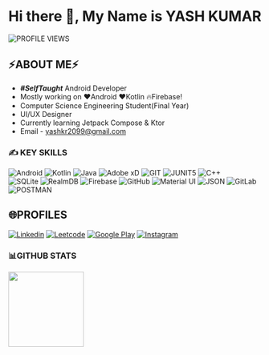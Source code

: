 # Hi there 👋, My Name is YASH KUMAR
![PROFILE VIEWS](https://gpvc.arturio.dev/YashKr01) 

## ⚡**ABOUT ME**⚡

- ***#SelfTaught*** Android Developer
- Mostly working on ❤️Android ❤️Kotlin 🔥Firebase!
- Computer Science Engineering Student(Final Year) 
- UI/UX Designer
- Currently learning Jetpack Compose & Ktor
- Email - yashkr2099@gmail.com
  
### **✍️ KEY SKILLS**  

![Android](https://img.shields.io/badge/Android-3DDC84?style=for-the-badge&logo=android&logoColor=white)
![Kotlin](https://img.shields.io/badge/kotlin-%230095D5.svg?style=for-the-badge&logo=kotlin&logoColor=white)
![Java](https://img.shields.io/badge/java-%23ED8B00.svg?style=for-the-badge&logo=java&logoColor=white)
![Adobe xD](https://img.shields.io/badge/Adobe%20XD-470137?style=for-the-badge&logo=Adobe%20XD&logoColor=#FF61F6)
![GIT](https://img.shields.io/badge/GIT-E44C30?style=for-the-badge&logo=git&logoColor=white)
![JUNIT5](https://img.shields.io/badge/Junit5-25A162?style=for-the-badge&logo=junit5&logoColor=white)
![C++](https://img.shields.io/badge/C%2B%2B-00599C?style=for-the-badge&logo=c%2B%2B&logoColor=white)
</br>
![SQLite](https://img.shields.io/badge/sqlite-%2307405e.svg?style=for-the-badge&logo=sqlite&logoColor=white)
![RealmDB](https://img.shields.io/badge/Realm-39477F?style=for-the-badge&logo=realm&logoColor=white)
![Firebase](https://img.shields.io/badge/firebase-%23039BE5.svg?style=for-the-badge&logo=firebase)
![GitHub](https://img.shields.io/badge/github-%23121011.svg?style=for-the-badge&logo=github&logoColor=white)
![Material UI](https://img.shields.io/badge/Material%20UI-007FFF?style=for-the-badge&logo=mui&logoColor=white)
![JSON](https://img.shields.io/badge/json-5E5C5C?style=for-the-badge&logo=json&logoColor=white)
![GitLab](https://img.shields.io/badge/gitlab-%23181717.svg?style=for-the-badge&logo=gitlab&logoColor=white)
![POSTMAN](https://img.shields.io/badge/Postman-FF6C37?style=for-the-badge&logo=Postman&logoColor=white)


##  🌐**PROFILES**

[![Linkedin](https://img.shields.io/badge/LinkedIn-0077B5?style=for-the-badge&logo=linkedin&logoColor=white)](https://www.linkedin.com/in/yash-kumar-2099/)
[![Leetcode](https://img.shields.io/badge/-LeetCode-FFA116?style=for-the-badge&logo=LeetCode&logoColor=black)](https://leetcode.com/yash_kr01/)
[![Google Play](https://img.shields.io/badge/Google_Play-414141?style=for-the-badge&logo=google-play&logoColor=white)](https://play.google.com/store/apps/developer?id=TechK)
[![Instagram](https://img.shields.io/badge/Instagram-%23E4405F.svg?style=for-the-badge&logo=Instagram&logoColor=white)](https://instagram.com/__yash_kr_?igshid=YmMyMTA2M2Y=)


### 📊**GITHUB STATS**
<div>
 <img height="150" src="https://github-readme-stats.vercel.app/api?username=YashKr01&show_icons=true&show_owner=false&hide=contribs,issues&theme=tokyonight&count_private=true&include_all_commits=true" />
</div>

